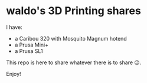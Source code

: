 # waldo's 3D Printing shares

I have:
- a Caribou 320 with Mosquito Magnum hotend
- a Prusa Mini+
- a Prusa SL1

This repo is here to share whatever there is to share 😉.

Enjoy!